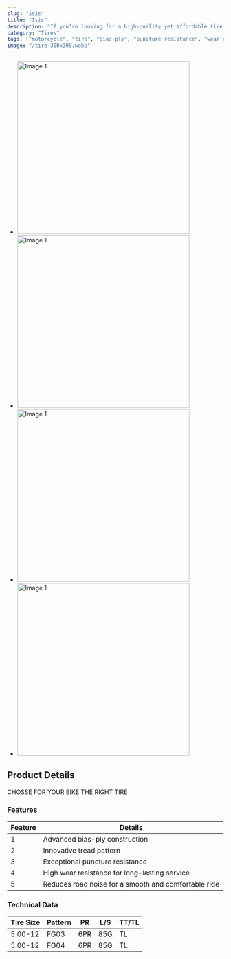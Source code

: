 ```yaml
---
slug: "isis"
title: "Isis"
description: "If you’re looking for a high-quality yet affordable tire for your motorcycle, you can’t do better than the Isis. With an advanced bias-ply construction and innovative tread pattern, it provides exceptional puncture and wear resistance for long-lasting service as well as reduces road noise for a smooth and comfortable ride."
category: "Tires"
tags: ["motorcycle", "tire", "bias-ply", "puncture resistance", "wear resistance", "road noise", "comfortable ride"]
image: "/tire-300x300.webp"
---
```


- <img src="/pyramidstires/HGO4.png" alt="Image 1" width="400" height="400">
- <img src="/pyramidstires/HGO4.png" alt="Image 1" width="400" height="400">
- <img src="/pyramidstires/HGO4.png" alt="Image 1" width="400" height="400">
- <img src="/pyramidstires/HGO4.png" alt="Image 1" width="400" height="400">

## Product Details

CHOSSE FOR YOUR BIKE THE RIGHT TIRE

### Features
| Feature | Details                                       |
| ------- | --------------------------------------------- |
| 1       | Advanced bias-ply construction                |
| 2       | Innovative tread pattern                      |
| 3       | Exceptional puncture resistance               |
| 4       | High wear resistance for long-lasting service |
| 5       | Reduces road noise for a smooth and comfortable ride |

### Technical Data
| Tire Size | Pattern | PR  | L/S | TT/TL |
|-----------|---------|-----|-----|-------|
| 5.00-12   | FG03    | 6PR | 85G | TL    |
| 5.00-12   | FG04    | 6PR | 85G | TL    |